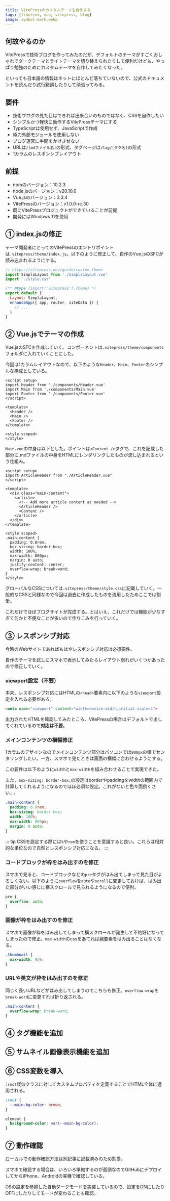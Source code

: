 ```yaml
---
title: VitePressのカスタムテーマを自作する
tags: [frontend, vue, vitepress, blog]
image: symbol-mark.webp
---
```


## 何故やるのか
VitePressで技術ブログを作ってみたのだが、デフォルトのテーマがすごくおしゃれでダークテーマとライトテーマを切り替えられたりして便利だけども、やっぱり勉強のためにカスタムテーマを自作してみたくなった。

といっても日本語の情報はネットにほとんど落ちていないので、公式のドキュメントを読んだり試行錯誤したりして頑張ってみる。


## 要件
* 技術ブログの見た目はできれば出来合いのものではなく、CSSを自作したい
* シンプルかつ軽快に動作するVitePressテーマにする
* TypeScriptは使用せず、JavaScriptで作成
* 極力外部モジュールを使用しない
* ブログ運営に手間をかけさせない
* URLは`/[mdファイル名]`の形式、タグページは`/tag/[タグ名]`の形式
* 1カラムのレスポンシブレイアウト


## 前提
* npmのバージョン：10.2.3
* node.jsのバージョン：v20.10.0
* Vue.jsのバージョン：3.3.4
* VitePressのバージョン：v1.0.0-rc.30
* 既にVitePressプロジェクトができていることが前提
* 開発にはWindows 11を使用


## ① index.jsの修正
テーマ開発者にとってのVitePressのエントリポイントは`.vitepress/theme/index.js`。以下のように修正して、自作のVue.jsのSFCが読み込まれるようにする。

```js
// https://vitepress.dev/guide/custom-theme
import SimplaLayout from './SimplaLayout.vue'
import './style.css'

/** @type {import('vitepress').Theme} */
export default {
  Layout: SimplaLayout,
  enhanceApp({ app, router, siteData }) {
    // ...
  }
}
```

## ② Vue.jsでテーマの作成
Vue.jsのSFCを作成していく。コンポーネントは`.vitepress/theme/components`フォルダに入れていくことにした。

今回は1カラムレイアウトなので、以下のような`Header`、`Main`、`Footer`のシンプルな構成としている。

```vue
<script setup>
import Header from './components/Header.vue'
import Main from './components/Main.vue'
import Footer from './components/Footer.vue'
</script>

<template>
  <Header />
  <Main />
  <Footer />
</template>
  
<style scoped>
</style>
```

`Main.vue`の中身は以下とした。ポイントは`<Content />`タグで、これを記載した部分に.mdファイルの中身をHTMLにレンダリングしたものが流し込まれるという仕組み。

```vue
<script setup>
import ArticleHeader from "./ArticleHeader.vue"
</script>

<template>
  <div class="main-content">
    <article>
      <!-- Add more article content as needed -->
      <ArticleHeader />
      <Content />
    </article>
  </div>
</template>
  
<style scoped>
.main-content {
  padding: 0.8rem;
  box-sizing: border-box;
  width: 100%;
  max-width: 800px;
  margin: 0 auto;
  justify-content: center;
  overflow-wrap: break-word;
}
</style>
```

グローバルなCSSについては`.vitepress/theme/style.css`に記載していく。一般的なCSSと同様なので今回は過去に作成したものを流用したためここでは割愛。

これだけでほぼブログサイトが完成する。とはいえ、これだけでは機能が少なすぎて何かと不便なことが多いので作りこみを行っていく。

## ③ レスポンシブ対応
今時のWebサイトであればもはやレスポンシブ対応は必須要件。

自作のテーマを試しにスマホで表示してみたらレイアウト崩れがいくつかあったので修正していく。


### viewport設定（不要）
本来、レスポンシブ対応にはHTMLの`<head>`要素内に以下のような`viewport`設定を入れる必要がある。

```html
<meta name="viewport" content="width=device-width,initial-scale=1">
```

出力されたHTMLを確認してみたところ、VitePressの場合はデフォルトで出してくれているので**対応は不要**。


### メインコンテンツの横幅修正
1カラムのデザインなのでメインコンテンツ部分はパソコンでは`800px`の幅でセンタリングしたい。一方、スマホで見たときは画面の横幅に合わせるようにする。

この要件は以下のように`width`と`max-width`を組み合わせることで実現できた。

また、`box-sizing: border-box;`の設定はborderやpaddingをwidthの範囲内で計算してくれるようになるのでほぼ必須な設定。これがないと色々面倒くさい…。

```css
.main-content {
  padding: 0.8rem;
  box-sizing: border-box;
  width: 100%;
  max-width: 800px;
  margin: 0 auto;
}
```

::: tip
CSSを設定する際には`%`や`rem`を使うことを意識すると良い。これらは相対的な単位なので自然とレスポンシブ対応になる。
:::

### コードブロックが枠をはみ出すのを修正
スマホで見ると、コードブロックなどの`pre`タグがはみ出てしまって見た目がよろしくない。以下のように`overflow`を`auto`や`scroll`に変更しておけば、はみ出た部分がいい感じに横スクロールで見られるようになるので便利。

```css
pre {
  overflow: auto;
}
```

### 画像が枠をはみ出すのを修正
スマホで画像が枠をはみ出してしまって横スクロールが発生して不格好になってしまったので修正。`max-width`のcssをあてれば親要素をはみ出ることはなくなる。

```css
.thumbnail {
  max-width: 95%;
}
```

### URLや英文が枠をはみ出すのを修正
同じく長いURLなどがはみ出してしまうのでこちらも修正。`overflow-wrap`を`break-word`に変更すれば折り返される。

```css
.main-content {
  overflow-wrap: break-word;
}
```

## ④ タグ機能を追加


## ⑤ サムネイル画像表示機能を追加


## ⑥ CSS変数を導入
`:root`疑似クラスに対してカスタムプロパティを定義することでHTML全体に適用される。


```css
:root {
  --main-bg-color: brown;
}

element {
  background-color: var(--main-bg-color);
}
```

## ⑦ 動作確認
ローカルでの動作確認方法は別記事に記載済みのため割愛。

スマホで確認する場合は、いろいろ準備するのが面倒なのでGitHubにデプロイしてからiPhone、Androidの実機で確認している。

OSの設定を参照した自動ダークモードを実装しているので、設定をONにしたりOFFにしたりしてモードが変わることも確認。
